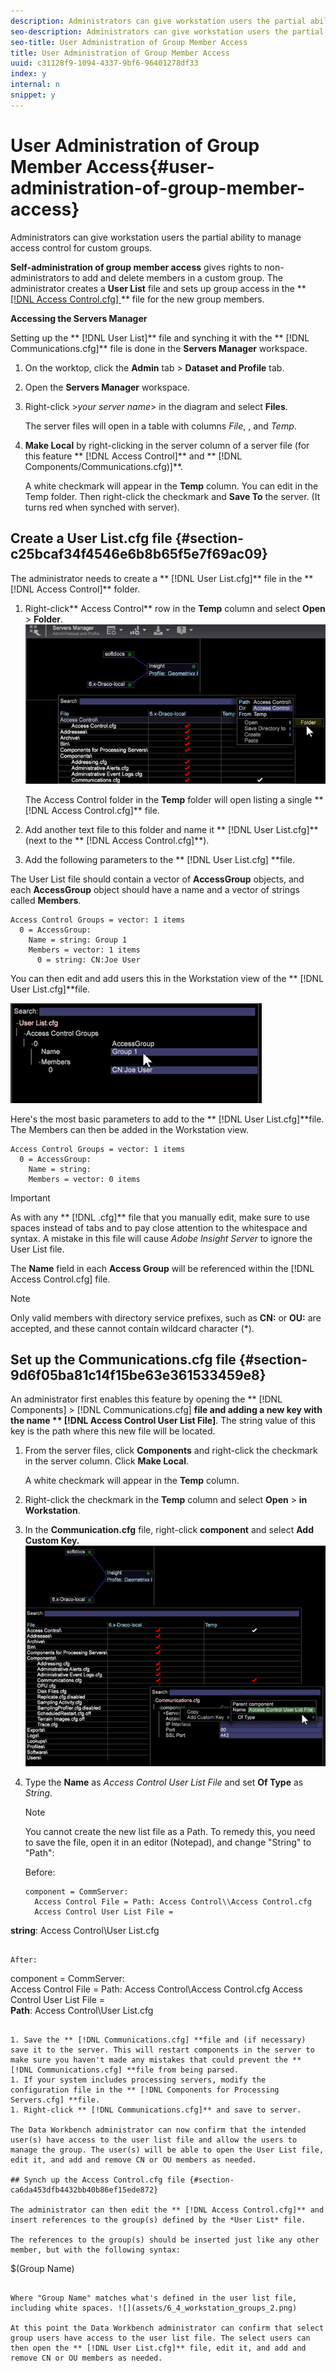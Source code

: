 ```yaml
---
description: Administrators can give workstation users the partial ability to manage access control for custom groups.
seo-description: Administrators can give workstation users the partial ability to manage access control for custom groups.
seo-title: User Administration of Group Member Access
title: User Administration of Group Member Access
uuid: c31128f9-1094-4337-9bf6-96401278df33
index: y
internal: n
snippet: y
---
```


# User Administration of Group Member Access{#user-administration-of-group-member-access}

Administrators can give workstation users the partial ability to manage access control for custom groups.

**Self-administration of group member access** gives rights to non-administrators to add and delete members in a custom group. The administrator creates a **User List** file and sets up group access in the ** [ [!DNL Access Control.cfg] ](https://marketing.adobe.com/resources/help/en_US/insight/svrprod/?f=c_config_acs_ctrl)** file for the new group members.

**Accessing the Servers Manager**

Setting up the ** [!DNL User List]** file and synching it with the ** [!DNL Communications.cfg]** file is done in the **Servers Manager** workspace.

1. On the worktop, click the **Admin** tab > **Dataset and Profile** tab. 

1. Open the **Servers Manager** workspace. 
1. Right-click >*your server name*> in the diagram and select **Files**.

   The server files will open in a table with columns *File*, *<server name>*, and *Temp*. 

1. **Make Local** by right-clicking in the server column of a server file (for this feature ** [!DNL Access Control]** and ** [!DNL Components/Communications.cfg)]**.

   A white checkmark will appear in the **Temp** column. You can edit in the Temp folder. Then right-click the checkmark and **Save To** the server. (It turns red when synched with server).

## Create a User List.cfg file {#section-c25bcaf34f4546e6b8b65f5e7f69ac09}

The administrator needs to create a ** [!DNL User List.cfg]** file in the ** [!DNL Access Control]** folder.

1. Right-click** Access Control** row in the **Temp** column and select **Open** > **Folder**. ![](assets/6_4_workstation_groups_3.png)

   The Access Control folder in the **Temp** folder will open listing a single ** [!DNL Access Control.cfg]** file.

1. Add another text file to this folder and name it ** [!DNL User List.cfg]** (next to the ** [!DNL Access Control.cfg]**). 

1. Add the following parameters to the ** [!DNL User List.cfg] **file.

The User List file should contain a vector of **AccessGroup** objects, and each **AccessGroup** object should have a name and a vector of strings called **Members**.

```
Access Control Groups = vector: 1 items 
  0 = AccessGroup:  
    Name = string: Group 1 
    Members = vector: 1 items 
      0 = string: CN:Joe User
```

You can then edit and add users this in the Workstation view of the ** [!DNL User List.cfg]**file.

![](assets/6_4_workstation_groups_4.png)

Here's the most basic parameters to add to the ** [!DNL User List.cfg]**file. The Members can then be added in the Workstation view.

```
Access Control Groups = vector: 1 items 
  0 = AccessGroup:  
    Name = string:  
    Members = vector: 0 items
```

>[!IMPORTANT]
>
>As with any ** [!DNL .cfg]** file that you manually edit, make sure to use spaces instead of tabs and to pay close attention to the whitespace and syntax. A mistake in this file will cause *Adobe Insight Server* to ignore the User List file.

The **Name** field in each **Access Group** will be referenced within the [!DNL Access Control.cfg] file.

>[!NOTE]
>
>Only valid members with directory service prefixes, such as **CN:** or **OU:** are accepted, and these cannot contain wildcard character (&#42;).

## Set up the Communications.cfg file {#section-9d6f05ba81c14f15be63e361533459e8}

An administrator first enables this feature by opening the ** [!DNL Components] > [!DNL Communications.cfg] **file and adding a new key with the name ** [!DNL Access Control User List File]**. The string value of this key is the path where this new file will be located.

1. From the server files, click **Components** and right-click the checkmark in the server column. Click **Make Local**.

   A white checkmark will appear in the **Temp** column. 

1. Right-click the checkmark in the **Temp** column and select **Open** > **in Workstation**. 

1. In the **Communication.cfg** file, right-click **component** and select **Add Custom Key.** ![](assets/6_4_workstation_groups.png)

1. Type the **Name** as *Access Control User List File* and set **Of Type** as *String*. 

   >[!NOTE]
   >
   >You cannot create the new list file as a Path. To remedy this, you need to save the file, open it in an editor (Notepad), and change "String" to "Path":

   Before:

   ```
   component = CommServer:  
     Access Control File = Path: Access Control\\Access Control.cfg 
     Access Control User List File =  
<b>string</b>: Access Control\\User List.cfg
   ```

   After:

   ```
   component = CommServer:  
     Access Control File = Path: Access Control\\Access Control.cfg 
     Access Control User List File =  
<b>Path</b>: Access Control\\User List.cfg
   ```

1. Save the ** [!DNL Communications.cfg] **file and (if necessary) save it to the server. This will restart components in the server to make sure you haven't made any mistakes that could prevent the ** [!DNL Communications.cfg] **file from being parsed. 
1. If your system includes processing servers, modify the configuration file in the ** [!DNL Components for Processing Servers.cfg] **file. 
1. Right-click ** [!DNL Communications.cfg]** and save to server.

The Data Workbench administrator can now confirm that the intended user(s) have access to the user list file and allow the users to manage the group. The user(s) will be able to open the User List file, edit it, and add and remove CN or OU members as needed.

## Synch up the Access Control.cfg file {#section-ca6da453dfb4432bb40b86ef15ede872}

The administrator can then edit the ** [!DNL Access Control.cfg]** and insert references to the group(s) defined by the *User List* file.

The references to the group(s) should be inserted just like any other member, but with the following syntax:

```
$(Group Name)
```

Where "Group Name" matches what's defined in the user list file, including white spaces. ![](assets/6_4_workstation_groups_2.png)

At this point the Data Workbench administrator can confirm that select group users have access to the user list file. The select users can then open the ** [!DNL User List.cfg]** file, edit it, and add and remove CN or OU members as needed. 
